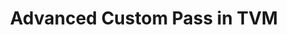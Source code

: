 ---
id: custom-pass
title: Advanced Custom Pass in TVM
description: |
  Learn how to implement advanced custom passes in TVM to enhance the optimization of deep learning models. This guide covers how to create your own custom passes, integrate them into the TVM compilation pipeline, and apply them for specialized model optimization. Explore the intricacies of designing custom passes that can manipulate intermediate representations (IR) and improve model performance across different hardware platforms.
keywords:
  - TVM
  - Custom Pass
  - Advanced Custom Pass
  - TVM Passes
  - TVM Optimization
  - Intermediate Representation (IR)
  - Custom Compiler Pass
  - TVM Compiler Pipeline
  - Model Optimization
  - Deep Learning Compilation
  - Pass Design in TVM
  - Compiler Passes
  - Performance Tuning
  - Custom Pass Integration
  - Advanced Compiler Features

tags:
  - TVM
  - Custom Pass
  - Advanced Pass
  - TVM Passes
  - Model Optimization
  - Intermediate Representation (IR)
  - Compiler Passes
  - Performance Tuning
  - Deep Learning Compiler
  - TVM Compiler Pipeline
  - Custom Compiler Pass
  - TVM Optimization
  - Compiler Customization
---